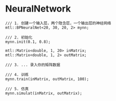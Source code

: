 # NeuralNetwork

    /// 1. 创建一个输入层，两个隐含层，一个输出层的神经网络
    mtl::BPNeuralNet<20, 30, 20, 2> mynn;
	
    /// 2. 初始化
    mynn.init(0.1, 0.8);

    mtl::Matrix<double, 1, 20> inMatrix;
    mtl::Matrix<double, 1, 2> outMatrix;
	
    /// 3. ... 录入你的矩阵数据
	
    /// 4. 训练
    mynn.train(inMatrix, outMatrix, 100);
	
	/// 5. 仿真
    mynn.simulat(inMatrix, outMatrix);


